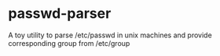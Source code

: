 # passwd-parser
A toy utility to parse /etc/passwd in unix machines and provide corresponding group from /etc/group
